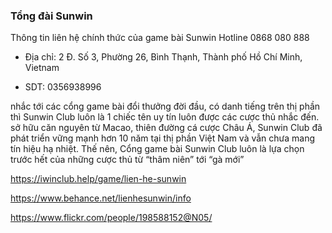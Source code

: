 ### Tổng đài Sunwin

Thông tin liên hệ chính thức của game bài Sunwin Hotline 0868 080 888

- Địa chỉ: 2 Đ. Số 3, Phường 26, Bình Thạnh, Thành phố Hồ Chí Minh, Vietnam

- SDT: 0356938996

nhắc tới các cổng game bài đổi thưởng đời đầu, có danh tiếng trên thị phần thì Sunwin Club luôn là 1 chiếc tên uy tín luôn được các cược thủ nhắc đến. sở hữu căn nguyên từ Macao, thiên đường cá cược Châu Á, Sunwin Club đã phát triển vững mạnh hơn 10 năm tại thị phần Việt Nam và vẫn chưa mang tín hiệu hạ nhiệt. Thế nên, Cổng game bài Sunwin Club luôn là lựa chọn trước hết của những cược thủ từ “thâm niên” tới “gà mới”

https://iwinclub.help/game/lien-he-sunwin

https://www.behance.net/lienhesunwin/info

https://www.flickr.com/people/198588152@N05/
